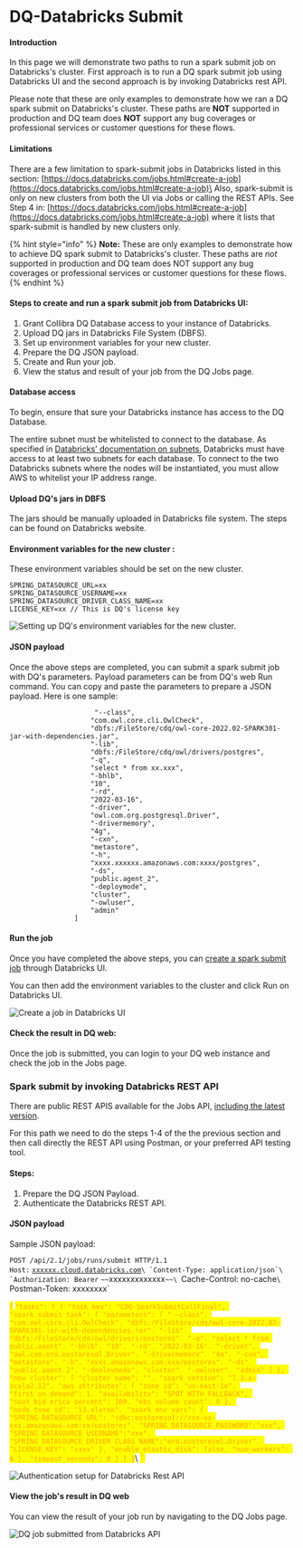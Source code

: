 # DQ-Databricks Submit

#### Introduction

In this page we will demonstrate two paths to run a spark submit job on Databricks's cluster. First approach is to run a DQ spark submit job using Databricks UI and the second approach is by invoking Databricks rest API.

Please note that these are only examples to demonstrate how we ran a DQ spark submit on Databricks's cluster. These paths are **NOT** supported in production and DQ team does **NOT** support any bug coverages or professional services or customer questions for these flows.&#x20;

#### Limitations

There are a few limitation to spark-submit jobs in Databricks listed in this section: [https://docs.databricks.com/jobs.html#create-a-job](https://docs.databricks.com/jobs.html#create-a-job)\
Also, spark-submit is only on new clusters from both the UI via Jobs or calling the REST APIs. See Step 4 in: [https://docs.databricks.com/jobs.html#create-a-job](https://docs.databricks.com/jobs.html#create-a-job) where it lists that spark-submit is handled by new clusters only.

{% hint style="info" %}
**Note:** These are only examples to demonstrate how to achieve DQ spark submit to Databricks's cluster. These paths are _not_ supported in production and DQ team does NOT support any bug coverages or professional services or customer questions for these flows.&#x20;
{% endhint %}

#### Steps to create and run a spark submit job from Databricks UI:

1. Grant Collibra DQ Database access to your instance of Databricks.
2. Upload DQ jars in Databricks File System (DBFS).
3. Set up environment variables for your new cluster.
4. Prepare the DQ JSON payload.
5. Create and Run your job.
6. View the status and result of your job from the DQ Jobs page.

#### Database access

To begin, ensure that sure your Databricks instance has access to the DQ Database.&#x20;

The entire subnet must be whitelisted to connect to the database. As specified in [Databricks' documentation on subnets](https://docs.databricks.com/administration-guide/cloud-configurations/aws/customer-managed-vpc.html#subnets), Databricks must have access to at least two subnets for each database. To connect to the two Databricks subnets where the nodes will be instantiated, you must allow AWS to whitelist your IP address range.&#x20;

#### Upload DQ's jars in DBFS

The jars should be manually uploaded in Databricks file system. The steps can be found on Databricks website.

#### Environment variables for the new  cluster :

These environment variables should be set on the new cluster.

`SPRING_DATASOURCE_URL=xx`\
`SPRING_DATASOURCE_USERNAME=xx`\
`SPRING_DATASOURCE_DRIVER_CLASS_NAME=xx`\
`LICENSE_KEY=xx // This is DQ's license key`

![Setting up DQ's environment variables for the new cluster.](<../../.gitbook/assets/configure-new-cluster (1).png>)

#### JSON payload&#x20;

Once the above steps are completed, you can submit a spark submit job with DQ's parameters. Payload parameters can be from DQ's web Run command. You can copy and paste the parameters to prepare a JSON payload. Here is one sample:&#x20;

```
                     "--class",
                    "com.owl.core.cli.OwlCheck",
                    "dbfs:/FileStore/cdq/owl-core-2022.02-SPARK301-jar-with-dependencies.jar",
                    "-lib",
                    "dbfs:/FileStore/cdq/owl/drivers/postgres",
                    "-q",
                    "select * from xx.xxx",
                    "-bhlb",
                    "10",
                    "-rd",
                    "2022-03-16",
                    "-driver",
                    "owl.com.org.postgresql.Driver",
                    "-drivermemory",
                    "4g",
                    "-cxn",
                    "metastore",
                    "-h",
                    "xxxx.xxxxxx.amazonaws.com:xxxx/postgres",
                    "-ds",
                    "public.agent_2",
                    "-deploymode",
                    "cluster",
                    "-owluser",
                    "admin"
                ]
```

#### Run the job

Once you have completed the above steps, you can [create a spark submit job](https://docs.databricks.com/jobs.html) through Databricks UI.&#x20;

You can then add the environment variables to the cluster and click Run on Databricks UI.

![Create a job in Databricks UI](../../.gitbook/assets/create-job-spark-submit.png)

#### Check the result in DQ web:

Once the job is submitted, you can login to your DQ web instance and check the job in the Jobs page.&#x20;

### Spark submit by invoking Databricks REST API

There are public REST APIS available for the Jobs API, [including the latest version](https://docs.databricks.com/dev-tools/api/latest/jobs.html).

For this path we need to do the steps 1-4 of the the previous section and then call directly the REST API using Postman, or your preferred API testing tool.&#x20;

#### Steps:

1. Prepare the DQ JSON Payload.
2. Authenticate the Databricks REST API.

#### JSON payload&#x20;

Sample JSON payload:&#x20;

`POST /api/2.1/jobs/runs/submit HTTP/1.1`\
`Host:` [`xxxxxx.cloud.databricks.com`](http://dbc-9a4426da-9755.cloud.databricks.com)``\
`Content-Type: application/json`\
`Authorization: Bearer`` `~~`xxxxxxxxxxxxx`~~\
`Cache-Control: no-cache`\
`Postman-Token: xxxxxxxx`

<mark style="color:orange;">{</mark> <mark style="color:orange;"></mark><mark style="color:orange;">`"tasks": [ { "task_key": "CDQ-SparkSubmitCallFinal", "spark_submit_task": { "parameters": [ "--class", "com.owl.core.cli.OwlCheck", "dbfs:/FileStore/cdq/owl-core-2022.02-SPARK301-jar-with-dependencies.jar", "-lib", "dbfs:/FileStore/cdq/owl/drivers/postgres", "-q", "select * from public.agent", "-bhlb", "10", "-rd", "2022-03-16", "-driver", "owl.com.org.postgresql.Driver", "-drivermemory", "4g", "-cxn", "metastore", "-h", "xxxs.amazonaws.com:xxx/postgres", "-ds", "public.agent_2", "-deploymode", "cluster", "-owluser", "admin" ] }, "new_cluster": { "cluster_name": "", "spark_version": "7.3.x-scala2.12", "aws_attributes": { "zone_id": "us-east-1e", "first_on_demand": 1, "availability": "SPOT_WITH_FALLBACK", "spot_bid_price_percent": 100, "ebs_volume_count": 0 }, "node_type_id": "i3.xlarge", "spark_env_vars": { "SPRING_DATASOURCE_URL": "jdbc:postgresql://xxx-xx-xxs.amazonaws.com:xx/postgres", "SPRING_DATASOURCE_PASSWORD":"xxx", "SPRING_DATASOURCE_USERNAME":"xxx", "SPRING_DATASOURCE_DRIVER_CLASS_NAME":"org.postgresql.Driver", "LICENSE_KEY": "xxxx" }, "enable_elastic_disk": false, "num_workers": 8 }, "timeout_seconds": 0 } ] }`</mark>\ <mark style="color:orange;">``</mark>

![Authentication setup for Databricks Rest API](../../.gitbook/assets/authentication-setup-databricks.png)

#### View the job's result in DQ web

You can view the result of your job run by navigating to the DQ Jobs page.

![DQ job submitted from Databricks API](../../.gitbook/assets/job-submit-success-databricks.png)
